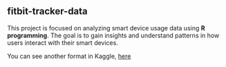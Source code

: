 ## fitbit-tracker-data

This project is focused on analyzing smart device usage data using **R programming**. The goal is to gain insights and understand patterns in how users interact with their smart devices.

You can see another format in Kaggle, [here](https://www.kaggle.com/code/aongptp/case-fitbit-fitness-tracker-data)
